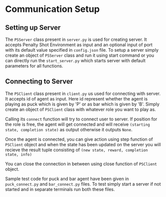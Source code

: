 # Communication Setup

## Setting up Server
The `PSServer` class present in `server.py` is used for creating server. It accepts Penalty Shot Environment as input and an optional input of port with its default value specified in `config.json` file. To setup a server simply create an object of `PSServer` class and run it using start command or you can directly run the `start_server.py` which starts server with default parameters for all functions.

## Connecting to Server
The `PSClient` class present in `client.py` us used for connecting with server. It accepts id of agent as input. Here id represent whether the agent is playing as puck which is given by 'P' or as bar which is given by 'B'. Simply create an object of `PSClient` class with whatever role you want to play as.

Calling its `connect` function will try to connect user to server. If position for the role is free, the agent will get connected and will receive `(starting state, completion state)` as output otherwise it outputs `None`.

Once the agent is connected, you can give action using step function of `PSClient` object and when the state has been updated on the server you will recieve the result tuple consisting of `(new state, reward, completion state, info)`

You can close the connection in between using close function of `PSClient` object.

Sample test code for puck and bar agent have been given in `puck_connect.py` and `bar_connect.py` files. To test simply start a server if not started and in separate terminals run both these files.